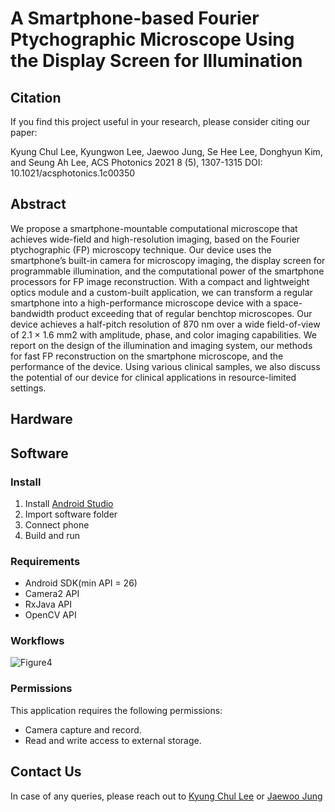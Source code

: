 # A Smartphone-based Fourier Ptychographic Microscope Using the Display Screen for Illumination

## Citation
If you find this project useful in your research, please consider citing our paper:

Kyung Chul Lee, Kyungwon Lee, Jaewoo Jung, Se Hee Lee, Donghyun Kim, and Seung Ah Lee, ACS Photonics 2021 8 (5), 1307-1315
DOI: 10.1021/acsphotonics.1c00350

## Abstract
We propose a smartphone-mountable computational microscope that achieves wide-field and high-resolution imaging, based on the Fourier ptychographic (FP) microscopy technique. Our device uses the smartphone’s built-in camera for microscopy imaging, the display screen for programmable illumination, and the computational power of the smartphone processors for FP image reconstruction. With a compact and lightweight optics module and a custom-built application, we can transform a regular smartphone into a high-performance microscope device with a space-bandwidth product exceeding that of regular benchtop microscopes. Our device achieves a half-pitch resolution of 870 nm over a wide field-of-view of 2.1 × 1.6 mm2 with amplitude, phase, and color imaging capabilities. We report on the design of the illumination and imaging system, our methods for fast FP reconstruction on the smartphone microscope, and the performance of the device. Using various clinical samples, we also discuss the potential of our device for clinical applications in resource-limited settings.

## Hardware

## Software 
### Install
1. Install [Android Studio](https://developer.android.com/studio)
2. Import software folder
3. Connect phone
4. Build and run

### Requirements
* Android SDK(min API = 26)
* Camera2 API
* RxJava API
* OpenCV API

### Workflows
![Figure4](https://user-images.githubusercontent.com/20560535/110205043-a6f42600-7eb9-11eb-87e0-3ee3273516f5.png)

### Permissions
This application requires the following permissions:
- Camera capture and record.
- Read and write access to external storage.

## Contact Us
In case of any queries, please reach out to [Kyung Chul Lee]( lkc724@yonsei.ac.kr "E-mail") or [Jaewoo Jung]( lukael.jung@yonsei.ac.kr "E-mail")
